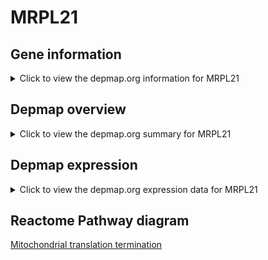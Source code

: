 <h1>MRPL21</h1>

<h2>Gene information</h2>
<details>
  <summary>Click to view the depmap.org information for MRPL21</summary>
  <iframe src="https://depmap.org/portal/gene/MRPL21?tab=about" style="border:none;width:100%;height:800px"></iframe>
</details>

<h2>Depmap overview</h2>
<details>
  <summary>Click to view the depmap.org summary for MRPL21</summary>
  <iframe src="https://depmap.org/portal/gene/MRPL21?tab=overview" style="border:none;width:100%;height:800px"></iframe>
</details>

<h2>Depmap expression</h2>
<details>
  <summary>Click to view the depmap.org expression data for MRPL21</summary>
  <iframe src="https://depmap.org/portal/gene/MRPL21?tab=characterization" style="border:none;width:100%;height:800px"></iframe>
</details>



<h2>Reactome Pathway diagram</h2>
<a href="https://reactome.org/PathwayBrowser/#/R-HSA-5419276" target="_BLANK">Mitochondrial translation termination</a>



